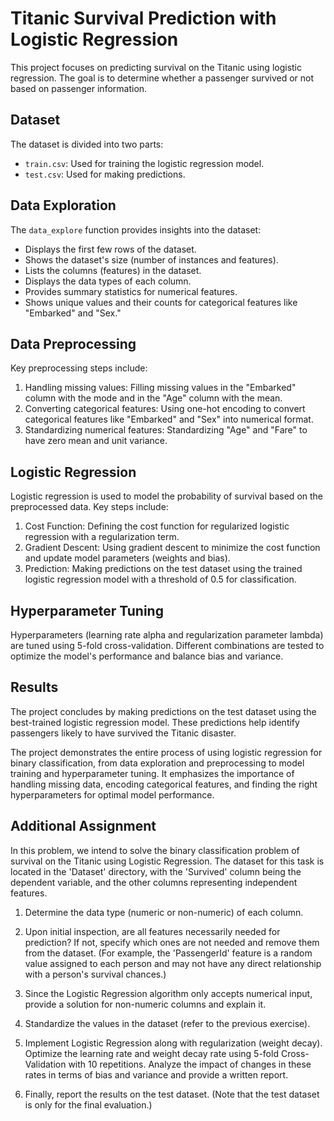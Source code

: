 # Titanic Survival Prediction with Logistic Regression


This project focuses on predicting survival on the Titanic using logistic regression. The goal is to determine whether a passenger survived or not based on passenger information.

## Dataset

The dataset is divided into two parts:
- `train.csv`: Used for training the logistic regression model.
- `test.csv`: Used for making predictions.

## Data Exploration

The `data_explore` function provides insights into the dataset:
- Displays the first few rows of the dataset.
- Shows the dataset's size (number of instances and features).
- Lists the columns (features) in the dataset.
- Displays the data types of each column.
- Provides summary statistics for numerical features.
- Shows unique values and their counts for categorical features like "Embarked" and "Sex."

## Data Preprocessing

Key preprocessing steps include:
1. Handling missing values: Filling missing values in the "Embarked" column with the mode and in the "Age" column with the mean.
2. Converting categorical features: Using one-hot encoding to convert categorical features like "Embarked" and "Sex" into numerical format.
3. Standardizing numerical features: Standardizing "Age" and "Fare" to have zero mean and unit variance.

## Logistic Regression

Logistic regression is used to model the probability of survival based on the preprocessed data. Key steps include:
1. Cost Function: Defining the cost function for regularized logistic regression with a regularization term.
2. Gradient Descent: Using gradient descent to minimize the cost function and update model parameters (weights and bias).
3. Prediction: Making predictions on the test dataset using the trained logistic regression model with a threshold of 0.5 for classification.

## Hyperparameter Tuning

Hyperparameters (learning rate alpha and regularization parameter lambda) are tuned using 5-fold cross-validation. Different combinations are tested to optimize the model's performance and balance bias and variance.

## Results

The project concludes by making predictions on the test dataset using the best-trained logistic regression model. These predictions help identify passengers likely to have survived the Titanic disaster.

The project demonstrates the entire process of using logistic regression for binary classification, from data exploration and preprocessing to model training and hyperparameter tuning. It emphasizes the importance of handling missing data, encoding categorical features, and finding the right hyperparameters for optimal model performance.

## Additional Assignment

In this problem, we intend to solve the binary classification problem of survival on the Titanic using Logistic Regression. The dataset for this task is located in the 'Dataset' directory, with the 'Survived' column being the dependent variable, and the other columns representing independent features.

1. Determine the data type (numeric or non-numeric) of each column.

2. Upon initial inspection, are all features necessarily needed for prediction? If not, specify which ones are not needed and remove them from the dataset. (For example, the 'PassengerId' feature is a random value assigned to each person and may not have any direct relationship with a person's survival chances.)

3. Since the Logistic Regression algorithm only accepts numerical input, provide a solution for non-numeric columns and explain it.

4. Standardize the values in the dataset (refer to the previous exercise).

5. Implement Logistic Regression along with regularization (weight decay). Optimize the learning rate and weight decay rate using 5-fold Cross-Validation with 10 repetitions. Analyze the impact of changes in these rates in terms of bias and variance and provide a written report.

6. Finally, report the results on the test dataset. (Note that the test dataset is only for the final evaluation.)
